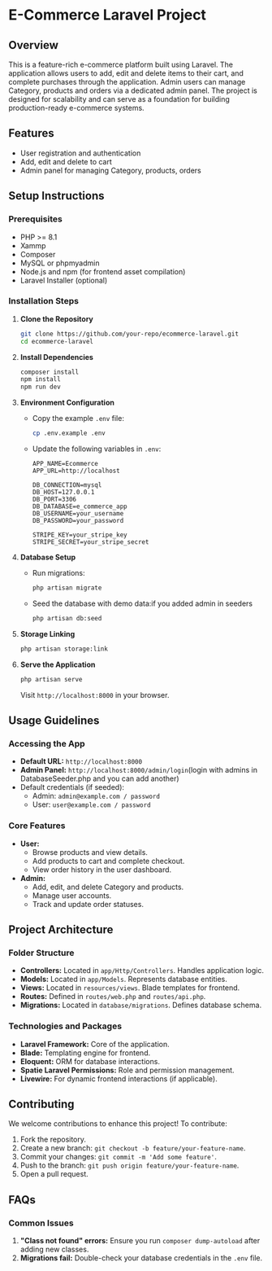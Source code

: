 # E-Commerce Laravel Project

## Overview
This is a feature-rich e-commerce platform built using Laravel. The application allows users to add, edit and delete items to their cart, and complete purchases through the application. Admin users can manage Category, products and orders via a dedicated admin panel. The project is designed for scalability and can serve as a foundation for building production-ready e-commerce systems.

## Features
- User registration and authentication
- Add, edit and delete to cart 
- Admin panel for managing Category, products, orders


## Setup Instructions

### Prerequisites
- PHP >= 8.1
- Xammp
- Composer
- MySQL or phpmyadmin
- Node.js and npm (for frontend asset compilation)
- Laravel Installer (optional)

### Installation Steps
1. **Clone the Repository**
   ```bash
   git clone https://github.com/your-repo/ecommerce-laravel.git
   cd ecommerce-laravel
   ```

2. **Install Dependencies**
   ```bash
   composer install
   npm install
   npm run dev
   ```

3. **Environment Configuration**
   - Copy the example `.env` file:
     ```bash
     cp .env.example .env
     ```
   - Update the following variables in `.env`:
     ```env
     APP_NAME=Ecommerce
     APP_URL=http://localhost

     DB_CONNECTION=mysql
     DB_HOST=127.0.0.1
     DB_PORT=3306
     DB_DATABASE=e_commerce_app
     DB_USERNAME=your_username
     DB_PASSWORD=your_password

     STRIPE_KEY=your_stripe_key
     STRIPE_SECRET=your_stripe_secret
     ```

4. **Database Setup**
   - Run migrations:
     ```bash
     php artisan migrate
     ```
   - Seed the database with demo data:if you added admin in seeders
     ```bash
     php artisan db:seed
     ```

5. **Storage Linking**
   ```bash
   php artisan storage:link
   ```

6. **Serve the Application**
   ```bash
   php artisan serve
   ```
   Visit `http://localhost:8000` in your browser.

## Usage Guidelines

### Accessing the App
- **Default URL:** `http://localhost:8000`
- **Admin Panel:** `http://localhost:8000/admin/login`(login with admins in DatabaseSeeder.php and you can add another)
- Default credentials (if seeded):
  - Admin: `admin@example.com / password`
  - User: `user@example.com / password`

### Core Features
- **User:**
  - Browse products and view details.
  - Add products to cart and complete checkout.
  - View order history in the user dashboard.
- **Admin:**
  - Add, edit, and delete Category and products.
  - Manage user accounts.
  - Track and update order statuses.

## Project Architecture

### Folder Structure
- **Controllers:** Located in `app/Http/Controllers`. Handles application logic.
- **Models:** Located in `app/Models`. Represents database entities.
- **Views:** Located in `resources/views`. Blade templates for frontend.
- **Routes:** Defined in `routes/web.php` and `routes/api.php`.
- **Migrations:** Located in `database/migrations`. Defines database schema.

### Technologies and Packages
- **Laravel Framework:** Core of the application.
- **Blade:** Templating engine for frontend.
- **Eloquent:** ORM for database interactions.
- **Spatie Laravel Permissions:** Role and permission management.
- **Livewire:** For dynamic frontend interactions (if applicable).

## Contributing
We welcome contributions to enhance this project! To contribute:
1. Fork the repository.
2. Create a new branch: `git checkout -b feature/your-feature-name`.
3. Commit your changes: `git commit -m 'Add some feature'`.
4. Push to the branch: `git push origin feature/your-feature-name`.
5. Open a pull request.

## FAQs

### Common Issues
1. **"Class not found" errors:** Ensure you run `composer dump-autoload` after adding new classes.
2. **Migrations fail:** Double-check your database credentials in the `.env` file.

